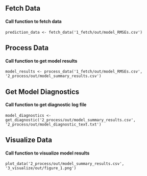 ## Fetch Data 
#### Call function to fetch data
`prediction_data <- fetch_data('1_fetch/out/model_RMSEs.csv')`


## Process Data 
#### Call function to get model results
`model_results <- process_data('1_fetch/out/model_RMSEs.csv', '2_process/out/model_summary_results.csv')`


## Get Model Diagnostics
#### Call function to get diagnostic log file
`model_diagnostics <- get_diagnostic('2_process/out/model_summary_results.csv', '2_process/out/model_diagnostic_text.txt')`


## Visualize Data
#### Call function to visualize model results
`plot_data('2_process/out/model_summary_results.csv', '3_visualize/out/figure_1.png')`

